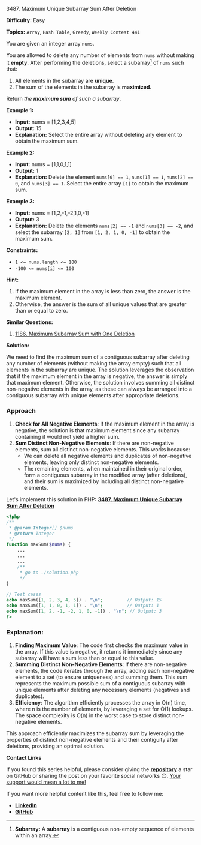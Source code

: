 3487\. Maximum Unique Subarray Sum After Deletion

**Difficulty:** Easy

**Topics:** `Array`, `Hash Table`, `Greedy`, `Weekly Contest 441`

You are given an integer array `nums`.

You are allowed to delete any number of elements from `nums` without making it **empty**. After performing the deletions, select a subarray[^1] of `nums` such that:

1. All elements in the subarray are **unique**.
2. The sum of the elements in the subarray is **maximized**.

Return _the **maximum sum** of such a subarray_.

**Example 1:**

- **Input:** nums = [1,2,3,4,5]
- **Output:** 15
- **Explanation:** Select the entire array without deleting any element to obtain the maximum sum.

**Example 2:**

- **Input:** nums = [1,1,0,1,1]
- **Output:** 1
- **Explanation:** Delete the element `nums[0] == 1`, `nums[1] == 1`, `nums[2] == 0`, and `nums[3] == 1`. Select the entire array `[1]` to obtain the maximum sum.

**Example 3:**

- **Input:** nums = [1,2,-1,-2,1,0,-1]
- **Output:** 3
- **Explanation:** Delete the elements `nums[2] == -1` and `nums[3] == -2`, and select the subarray `[2, 1]` from `[1, 2, 1, 0, -1]` to obtain the maximum sum.

**Constraints:**

- `1 <= nums.length <= 100`
- `-100 <= nums[i] <= 100`


**Hint:**
1. If the maximum element in the array is less than zero, the answer is the maximum element.
2. Otherwise, the answer is the sum of all unique values that are greater than or equal to zero.


**Similar Questions:**
1. [1186. Maximum Subarray Sum with One Deletion](https://github.com/mah-shamim/leet-code-in-php/tree/main/algorithms/001186-maximum-subarray-sum-with-one-deletion)



[^1]: **Subarray:** A **subarray** is a contiguous non-empty sequence of elements within an array.


**Solution:**

We need to find the maximum sum of a contiguous subarray after deleting any number of elements (without making the array empty) such that all elements in the subarray are unique. The solution leverages the observation that if the maximum element in the array is negative, the answer is simply that maximum element. Otherwise, the solution involves summing all distinct non-negative elements in the array, as these can always be arranged into a contiguous subarray with unique elements after appropriate deletions.

### Approach
1. **Check for All Negative Elements**: If the maximum element in the array is negative, the solution is that maximum element since any subarray containing it would not yield a higher sum.
2. **Sum Distinct Non-Negative Elements**: If there are non-negative elements, sum all distinct non-negative elements. This works because:
    - We can delete all negative elements and duplicates of non-negative elements, leaving only distinct non-negative elements.
    - The remaining elements, when maintained in their original order, form a contiguous subarray in the modified array (after deletions), and their sum is maximized by including all distinct non-negative elements.

Let's implement this solution in PHP: **[3487. Maximum Unique Subarray Sum After Deletion](https://github.com/mah-shamim/leet-code-in-php/tree/main/algorithms/003487-maximum-unique-subarray-sum-after-deletion/solution.php)**

```php
<?php
/**
 * @param Integer[] $nums
 * @return Integer
 */
function maxSum($nums) {
    ...
    ...
    ...
    /**
     * go to ./solution.php
     */
}

// Test cases
echo maxSum([1, 2, 3, 4, 5]) . "\n";         // Output: 15
echo maxSum([1, 1, 0, 1, 1]) . "\n";         // Output: 1
echo maxSum([1, 2, -1, -2, 1, 0, -1]) . "\n"; // Output: 3
?>
```

### Explanation:

1. **Finding Maximum Value**: The code first checks the maximum value in the array. If this value is negative, it returns it immediately since any subarray will have a sum less than or equal to this value.
2. **Summing Distinct Non-Negative Elements**: If there are non-negative elements, the code iterates through the array, adding each non-negative element to a set (to ensure uniqueness) and summing them. This sum represents the maximum possible sum of a contiguous subarray with unique elements after deleting any necessary elements (negatives and duplicates).
3. **Efficiency**: The algorithm efficiently processes the array in O(n) time, where n is the number of elements, by leveraging a set for O(1) lookups. The space complexity is O(n) in the worst case to store distinct non-negative elements.

This approach efficiently maximizes the subarray sum by leveraging the properties of distinct non-negative elements and their contiguity after deletions, providing an optimal solution.

**Contact Links**

If you found this series helpful, please consider giving the **[repository](https://github.com/mah-shamim/leet-code-in-php)** a star on GitHub or sharing the post on your favorite social networks 😍. [Your support would mean a lot to me!](https://isolatedcompliments.com/v09uayg6h?key=a647d02f1aafcddaf10536d7cd00bd7c)

If you want more helpful content like this, feel free to follow me:

- **[LinkedIn](https://www.linkedin.com/in/arifulhaque/)**
- **[GitHub](https://github.com/mah-shamim)**